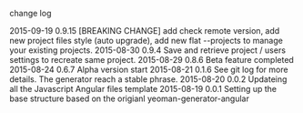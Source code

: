 change log

2015-09-19 0.9.15 [BREAKING CHANGE] add check remote version, add new project files style (auto upgrade), add new flat --projects to manage your existing projects.
2015-08-30 0.9.4 Save and retrieve project / users settings to recreate same project.
2015-08-29 0.8.6 Beta feature completed
2015-08-24 0.6.7 Alpha version start
2015-08-21 0.1.6 See git log for more details. The generator reach a stable phrase.
2015-08-20 0.0.2 Updateing all the Javascript Angular files template
2015-08-19 0.0.1 Setting up the base structure based on the origianl yeoman-generator-angular
